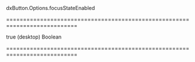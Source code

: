<!--id-->dxButton.Options.focusStateEnabled<!--/id-->
===========================================================================
<!--default-->true (desktop)<!--/default-->
<!--type-->Boolean<!--/type-->
===========================================================================


